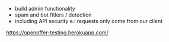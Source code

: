 - build admin functionality
- spam and bot fitlers / detection
- including API security e.i requests only come from our client

https://openoffer-testing.herokuapp.com/